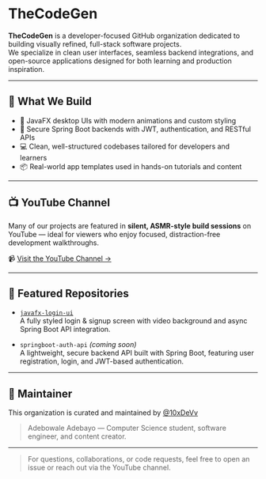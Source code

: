 # TheCodeGen

**TheCodeGen** is a developer-focused GitHub organization dedicated to building visually refined, full-stack software projects.  
We specialize in clean user interfaces, seamless backend integrations, and open-source applications designed for both learning and production inspiration.

---

## 🚀 What We Build

- 🎨 JavaFX desktop UIs with modern animations and custom styling
- 🔐 Secure Spring Boot backends with JWT, authentication, and RESTful APIs
- 💻 Clean, well-structured codebases tailored for developers and learners
- 📦 Real-world app templates used in hands-on tutorials and content

---

## 📺 YouTube Channel

Many of our projects are featured in **silent, ASMR-style build sessions** on YouTube — ideal for viewers who enjoy focused, distraction-free development walkthroughs.

📹 [Visit the YouTube Channel →](https://youtube.com/@tgc-707)

---

## 🧱 Featured Repositories

- [`javafx-login-ui`](https://github.com/TheCodeGen/Javafx_auth_application)  
  A fully styled login & signup screen with video background and async Spring Boot API integration.

- `springboot-auth-api` *(coming soon)*  
  A lightweight, secure backend API built with Spring Boot, featuring user registration, login, and JWT-based authentication.

---

## 👤 Maintainer

This organization is curated and maintained by [@10xDeVv](https://github.com/10xDeVv)  
> Adebowale Adebayo — Computer Science student, software engineer, and content creator.

---


> For questions, collaborations, or code requests, feel free to open an issue or reach out via the YouTube channel.
